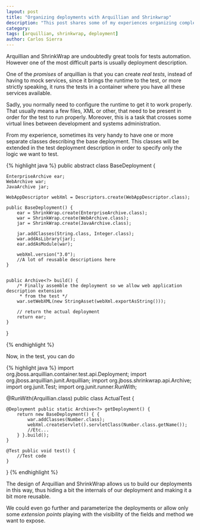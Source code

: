```yaml
---
layout: post
title: "Organizing deployments with Arquillian and Shrinkwrap"
description: "This post shares some of my experiences organizing complex deployments"
category: 
tags: [arquillian, shrinkwrap, deployment]
author: Carlos Sierra
---
```


Arquillian and ShrinkWrap are undoubtedly great tools for tests automation. However one of the most difficult parts is usually deployment description. 

One of the _promises_ of arquillian is that you can create _real tests_, instead of having to mock services, since it brings the runtime to the test, or more strictly speaking, it runs the tests in a container where you have all these services available. 

Sadly, you normally need to configure the runtime to get it to work properly. That usually means a few files, XML or other, that need to be present in order for the test to run properly. Moreover, this is a task that crosses some virtual lines between development and systems administration. 

From my experience, sometimes its very handy to have one or more separate classes describing the base deployment. This classes will be extended in the test deployment description in order to specify only the logic we want to test.

{% highlight java %}
public abstract class BaseDeployment {

    EnterpriseArchive ear;
    WebArchive war;
    JavaArchive jar;

    WebAppDescriptor webXml = Descriptors.create(WebAppDescriptor.class);

    public BaseDeployment() {
        ear = ShrinkWrap.create(EnterpriseArchive.class);
        war = ShrinkWrap.create(WebArchive.class);
        jar = ShrinkWrap.create(JavaArchive.class);

        jar.addClasses(String.class, Integer.class);
        war.addAsLibrary(jar);
        ear.addAsModule(war);

        webXml.version("3.0");
        //A lot of reusable descriptions here
    }


    public Archive<?> build() {
        /* Finally assemble the deployment so we allow web application description extension
         * from the test */
        war.setWebXML(new StringAsset(webXml.exportAsString()));
        
        // return the actual deployment
        return ear;
    }
}

{% endhighlight %}

Now, in the test, you can do

{% highlight java %}
import org.jboss.arquillian.container.test.api.Deployment;
import org.jboss.arquillian.junit.Arquillian;
import org.jboss.shrinkwrap.api.Archive;
import org.junit.Test;
import org.junit.runner.RunWith;

@RunWith(Arquillian.class)
public class ActualTest {
    
    @Deployment public static Archive<?> getDeployment() {
        return new BaseDeployment() { {
            war.addClasses(Number.class);
            webXml.createServlet().servletClass(Number.class.getName());
            //Etc...
        } }.build();
    }
    
    @Test public void test() {
        //Test code
    }
}
{% endhighlight %}

The design of Arquillian and ShrinkWrap allows us to build our deployments in this way, thus hiding a bit the internals of our deployment and making it a bit more reusable. 

We could even go further and parameterize the deployments or allow only some _extension points_ playing with the visibility of the fields and method we want to expose.


